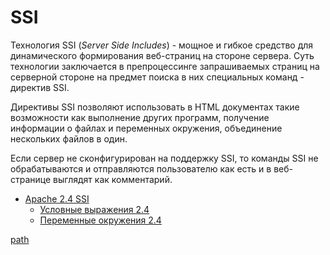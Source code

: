 SSI
===

Технология SSI (_Server Side Includes_) - мощное и гибкое средство для динамического формирования веб-страниц на стороне сервера. Суть технологии заключается в препроцессинге запрашиваемых страниц на серверной стороне на предмет поиска в них специальных команд - директив SSI.

Директивы SSI позволяют использовать в HTML документах такие возможности как выполнение других программ, получение информации о файлах и переменных окружения, объединение нескольких файлов в один.

Если сервер не сконфигурирован на поддержку SSI, то команды SSI не обрабатываются и отправляются пользователю как есть и в веб-странице выглядят как комментарий.


  * [Apache 2.4 SSI](http://httpd.apache.org/docs/2.4/howto/ssi.html)
    * [Условные выражения 2.4](http://httpd.apache.org/docs/2.4/expr.html)
    * [Переменные окружения 2.4](http://httpd.apache.org/docs/2.4/env.html)

[path](path)
